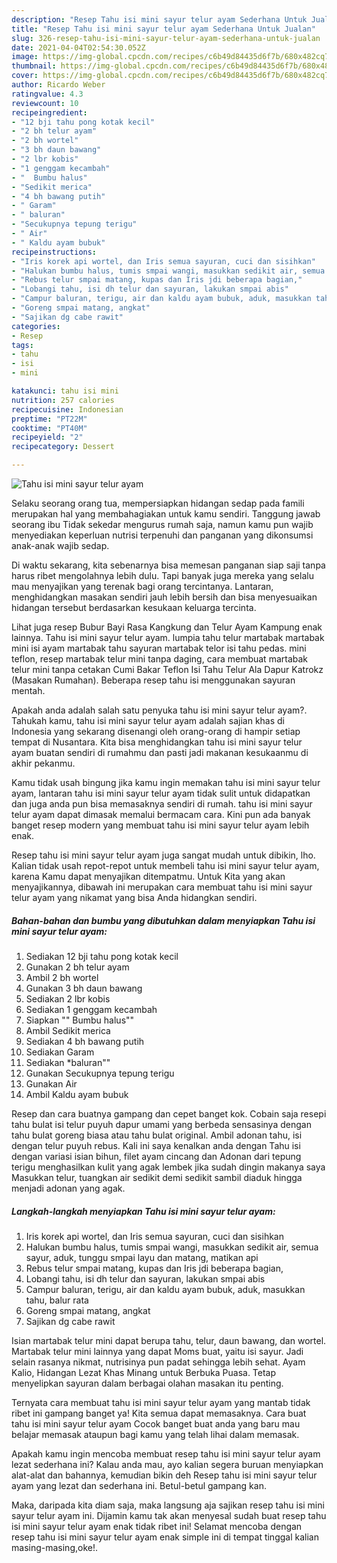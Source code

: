 ```yaml
---
description: "Resep Tahu isi mini sayur telur ayam Sederhana Untuk Jualan"
title: "Resep Tahu isi mini sayur telur ayam Sederhana Untuk Jualan"
slug: 326-resep-tahu-isi-mini-sayur-telur-ayam-sederhana-untuk-jualan
date: 2021-04-04T02:54:30.052Z
image: https://img-global.cpcdn.com/recipes/c6b49d84435d6f7b/680x482cq70/tahu-isi-mini-sayur-telur-ayam-foto-resep-utama.jpg
thumbnail: https://img-global.cpcdn.com/recipes/c6b49d84435d6f7b/680x482cq70/tahu-isi-mini-sayur-telur-ayam-foto-resep-utama.jpg
cover: https://img-global.cpcdn.com/recipes/c6b49d84435d6f7b/680x482cq70/tahu-isi-mini-sayur-telur-ayam-foto-resep-utama.jpg
author: Ricardo Weber
ratingvalue: 4.3
reviewcount: 10
recipeingredient:
- "12 bji tahu pong kotak kecil"
- "2 bh telur ayam"
- "2 bh wortel"
- "3 bh daun bawang"
- "2 lbr kobis"
- "1 genggam kecambah"
- "  Bumbu halus"
- "Sedikit merica"
- "4 bh bawang putih"
- " Garam"
- " baluran"
- "Secukupnya tepung terigu"
- " Air"
- " Kaldu ayam bubuk"
recipeinstructions:
- "Iris korek api wortel, dan Iris semua sayuran, cuci dan sisihkan"
- "Halukan bumbu halus, tumis smpai wangi, masukkan sedikit air, semua sayur, aduk, tunggu smpai layu dan matang, matikan api"
- "Rebus telur smpai matang, kupas dan Iris jdi beberapa bagian,"
- "Lobangi tahu, isi dh telur dan sayuran, lakukan smpai abis"
- "Campur baluran, terigu, air dan kaldu ayam bubuk, aduk, masukkan tahu, balur rata"
- "Goreng smpai matang, angkat"
- "Sajikan dg cabe rawit"
categories:
- Resep
tags:
- tahu
- isi
- mini

katakunci: tahu isi mini 
nutrition: 257 calories
recipecuisine: Indonesian
preptime: "PT22M"
cooktime: "PT40M"
recipeyield: "2"
recipecategory: Dessert

---
```



![Tahu isi mini sayur telur ayam](https://img-global.cpcdn.com/recipes/c6b49d84435d6f7b/680x482cq70/tahu-isi-mini-sayur-telur-ayam-foto-resep-utama.jpg)

Selaku seorang orang tua, mempersiapkan hidangan sedap pada famili merupakan hal yang membahagiakan untuk kamu sendiri. Tanggung jawab seorang ibu Tidak sekedar mengurus rumah saja, namun kamu pun wajib menyediakan keperluan nutrisi terpenuhi dan panganan yang dikonsumsi anak-anak wajib sedap.

Di waktu  sekarang, kita sebenarnya bisa memesan panganan siap saji tanpa harus ribet mengolahnya lebih dulu. Tapi banyak juga mereka yang selalu mau menyajikan yang terenak bagi orang tercintanya. Lantaran, menghidangkan masakan sendiri jauh lebih bersih dan bisa menyesuaikan hidangan tersebut berdasarkan kesukaan keluarga tercinta. 

Lihat juga resep Bubur Bayi Rasa Kangkung dan Telur Ayam Kampung enak lainnya. Tahu isi mini sayur telur ayam. lumpia tahu telur martabak martabak mini isi ayam martabak tahu sayuran martabak telor isi tahu pedas. mini teflon, resep martabak telur mini tanpa daging, cara membuat martabak telur mini tanpa cetakan Cumi Bakar Teflon Isi Tahu Telur Ala Dapur Katrokz (Masakan Rumahan). Beberapa resep tahu isi menggunakan sayuran mentah.

Apakah anda adalah salah satu penyuka tahu isi mini sayur telur ayam?. Tahukah kamu, tahu isi mini sayur telur ayam adalah sajian khas di Indonesia yang sekarang disenangi oleh orang-orang di hampir setiap tempat di Nusantara. Kita bisa menghidangkan tahu isi mini sayur telur ayam buatan sendiri di rumahmu dan pasti jadi makanan kesukaanmu di akhir pekanmu.

Kamu tidak usah bingung jika kamu ingin memakan tahu isi mini sayur telur ayam, lantaran tahu isi mini sayur telur ayam tidak sulit untuk didapatkan dan juga anda pun bisa memasaknya sendiri di rumah. tahu isi mini sayur telur ayam dapat dimasak memalui bermacam cara. Kini pun ada banyak banget resep modern yang membuat tahu isi mini sayur telur ayam lebih enak.

Resep tahu isi mini sayur telur ayam juga sangat mudah untuk dibikin, lho. Kalian tidak usah repot-repot untuk membeli tahu isi mini sayur telur ayam, karena Kamu dapat menyajikan ditempatmu. Untuk Kita yang akan menyajikannya, dibawah ini merupakan cara membuat tahu isi mini sayur telur ayam yang nikamat yang bisa Anda hidangkan sendiri.

<!--inarticleads1-->

##### Bahan-bahan dan bumbu yang dibutuhkan dalam menyiapkan Tahu isi mini sayur telur ayam:

1. Sediakan 12 bji tahu pong kotak kecil
1. Gunakan 2 bh telur ayam
1. Ambil 2 bh wortel
1. Gunakan 3 bh daun bawang
1. Sediakan 2 lbr kobis
1. Sediakan 1 genggam kecambah
1. Siapkan  &#34;&#34; Bumbu halus&#34;&#34;
1. Ambil Sedikit merica
1. Sediakan 4 bh bawang putih
1. Sediakan  Garam
1. Sediakan  *baluran&#34;&#34;
1. Gunakan Secukupnya tepung terigu
1. Gunakan  Air
1. Ambil  Kaldu ayam bubuk


Resep dan cara buatnya gampang dan cepet banget kok. Cobain saja resepi tahu bulat isi telur puyuh dapur umami yang berbeda sensasinya dengan tahu bulat goreng biasa atau tahu bulat original. Ambil adonan tahu, isi dengan telur puyuh rebus. Kali ini saya kenalkan anda dengan Tahu isi dengan variasi isian bihun, filet ayam cincang dan Adonan dari tepung terigu menghasilkan kulit yang agak lembek jika sudah dingin makanya saya Masukkan telur, tuangkan air sedikit demi sedikit sambil diaduk hingga menjadi adonan yang agak. 

<!--inarticleads2-->

##### Langkah-langkah menyiapkan Tahu isi mini sayur telur ayam:

1. Iris korek api wortel, dan Iris semua sayuran, cuci dan sisihkan
1. Halukan bumbu halus, tumis smpai wangi, masukkan sedikit air, semua sayur, aduk, tunggu smpai layu dan matang, matikan api
1. Rebus telur smpai matang, kupas dan Iris jdi beberapa bagian,
1. Lobangi tahu, isi dh telur dan sayuran, lakukan smpai abis
1. Campur baluran, terigu, air dan kaldu ayam bubuk, aduk, masukkan tahu, balur rata
1. Goreng smpai matang, angkat
1. Sajikan dg cabe rawit


Isian martabak telur mini dapat berupa tahu, telur, daun bawang, dan wortel. Martabak telur mini lainnya yang dapat Moms buat, yaitu isi sayur. Jadi selain rasanya nikmat, nutrisinya pun padat sehingga lebih sehat. Ayam Kalio, Hidangan Lezat Khas Minang untuk Berbuka Puasa. Tetap menyelipkan sayuran dalam berbagai olahan masakan itu penting. 

Ternyata cara membuat tahu isi mini sayur telur ayam yang mantab tidak ribet ini gampang banget ya! Kita semua dapat memasaknya. Cara buat tahu isi mini sayur telur ayam Cocok banget buat anda yang baru mau belajar memasak ataupun bagi kamu yang telah lihai dalam memasak.

Apakah kamu ingin mencoba membuat resep tahu isi mini sayur telur ayam lezat sederhana ini? Kalau anda mau, ayo kalian segera buruan menyiapkan alat-alat dan bahannya, kemudian bikin deh Resep tahu isi mini sayur telur ayam yang lezat dan sederhana ini. Betul-betul gampang kan. 

Maka, daripada kita diam saja, maka langsung aja sajikan resep tahu isi mini sayur telur ayam ini. Dijamin kamu tak akan menyesal sudah buat resep tahu isi mini sayur telur ayam enak tidak ribet ini! Selamat mencoba dengan resep tahu isi mini sayur telur ayam enak simple ini di tempat tinggal kalian masing-masing,oke!.

